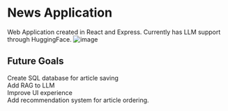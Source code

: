# News Application 
Web Application created in React and Express. Currently has LLM support through HuggingFace. 
![image](https://github.com/user-attachments/assets/0cd430f9-d380-48bf-9fff-99164bec1826)

## Future Goals
Create SQL database for article saving <br/>
Add RAG to LLM  <br/>
Improve UI experience  <br/>
Add recommendation system for article ordering.

